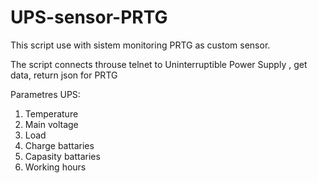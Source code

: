 # UPS-sensor-PRTG

This script use with sistem monitoring PRTG as custom sensor.

The script connects throuse telnet to  Uninterruptible Power Supply , get data, return json for PRTG

Parametres UPS:

1. Temperature
2. Main voltage
3. Load
4. Charge battaries
5. Capasity battaries
6. Working hours
